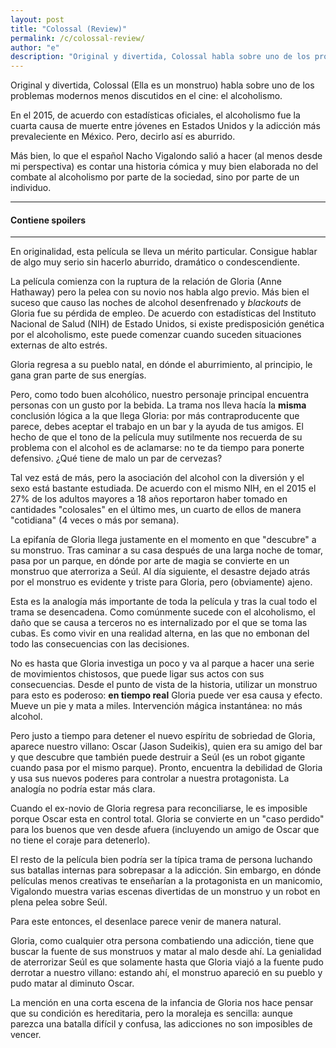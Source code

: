 ```yaml
---           
layout: post
title: "Colossal (Review)"
permalink: /c/colossal-review/
author: "e"
description: "Original y divertida, Colossal habla sobre uno de los problemas modernos menos discutidos en el cine"
---
```



Original y divertida, Colossal (Ella es un monstruo) habla sobre uno de los problemas modernos menos discutidos en el cine: el alcoholismo. 


En el 2015, de acuerdo con estadísticas oficiales, el alcoholismo fue la cuarta causa de muerte entre jóvenes en Estados Unidos y la adicción más prevaleciente en México. Pero, decirlo así es aburrido. 


Más bien, lo que el español Nacho Vigalondo salió a hacer (al menos desde mi perspectiva) es contar una historia cómica y muy bien elaborada no del combate al alcoholismo por parte de la sociedad, sino por parte de un individuo.


---

#### Contiene spoilers

---


En originalidad, esta película se lleva un mérito particular. Consigue hablar de algo muy serio sin hacerlo aburrido, dramático o condescendiente. 

La película comienza con la ruptura de la relación de Gloria (Anne Hathaway) pero la pelea con su novio nos habla algo previo. Más bien el suceso que causo las noches de alcohol desenfrenado y *blackouts* de Gloria fue su pérdida de empleo. De acuerdo con estadísticas del Instituto Nacional de Salud (NIH) de Estado Unidos, si existe predisposición genética por el alcoholismo, este puede comenzar cuando suceden situaciones externas de alto estrés.


Gloria regresa a su pueblo natal, en dónde el aburrimiento, al principio, le gana gran parte de sus energías. 


Pero, como todo buen alcohólico, nuestro personaje principal encuentra personas con un gusto por la bebida. La trama nos lleva hacía la **misma** conclusión lógica a la que llega Gloria: por más contraproducente que parece, debes aceptar el trabajo en un bar y la ayuda de tus amigos. El hecho de que el tono de la película muy sutilmente nos recuerda de su problema con el alcohol es de aclamarse: no te da tiempo para ponerte defensivo. ¿Qué tiene de malo un par de cervezas?

Tal vez está de más, pero la asociación del alcohol con la diversión y el sexo está bastante estudiada. De acuerdo con el mismo NIH, en el 2015 el 27% de los adultos mayores a 18 años reportaron haber tomado en cantidades "colosales" en el último mes, un cuarto de ellos de manera "cotidiana" (4 veces o más por semana). 


La epifanía de Gloria llega justamente en el momento en que "descubre" a su monstruo. Tras caminar a su casa después de una larga noche de tomar, pasa por un parque, en dónde por arte de magia se convierte en un monstruo que aterroriza a Seúl. Al día siguiente, el desastre dejado atrás por el monstruo es evidente y triste para Gloria, pero (obviamente) ajeno. 


Esta es la analogía más importante de toda la película y tras la cual todo el trama se desencadena. Como comúnmente sucede con el alcoholismo, el daño que se causa a terceros no es internalizado por el que se toma las cubas. Es como vivir en una realidad alterna, en las que no embonan del todo las consecuencias con las decisiones. 


No es hasta que Gloria investiga un poco y va al parque a hacer una serie de movimientos chistosos, que puede ligar sus actos con sus consecuencias. Desde el punto de vista de la historia, utilizar un monstruo para esto es poderoso: **en tiempo real** Gloria puede ver esa causa y efecto. Mueve un pie y mata a miles. Intervención mágica instantánea: no más alcohol.


Pero justo a tiempo para detener el nuevo espíritu de sobriedad de Gloria, aparece nuestro villano: Oscar (Jason Sudeikis), quien era su amigo del bar y que descubre que también puede destruir a Seúl (es un robot gigante cuando pasa por el mismo parque). Pronto, encuentra la debilidad de Gloria y usa sus nuevos poderes para controlar a nuestra protagonista. La analogía no podría estar más clara. 


Cuando el ex-novio de Gloria regresa para reconciliarse, le es imposible porque Oscar esta en control total. Gloria se convierte en un "caso perdido" para los buenos que ven desde afuera (incluyendo un amigo de Oscar que no tiene el coraje para detenerlo).


El resto de la película bien podría ser la típica trama de persona luchando sus batallas internas para sobrepasar a la adicción. Sin embargo, en dónde películas menos creativas te enseñarían a la protagonista en un manicomio, Vigalondo muestra varias escenas divertidas de un monstruo y un robot en plena pelea sobre Seúl. 

Para este entonces, el desenlace parece venir de manera natural. 

Gloria, como cualquier otra persona combatiendo una adicción, tiene que buscar la fuente de sus monstruos y matar al malo desde ahí. La genialidad de aterrorizar Seúl es que solamente hasta que Gloria viajó a la fuente pudo derrotar a nuestro villano: estando ahí, el monstruo apareció en su pueblo y pudo matar al diminuto Oscar.


La mención en una corta escena de la infancia de Gloria nos hace pensar que su condición es hereditaria, pero la moraleja es sencilla: aunque parezca una batalla difícil y confusa, las adicciones no son imposibles de vencer.
